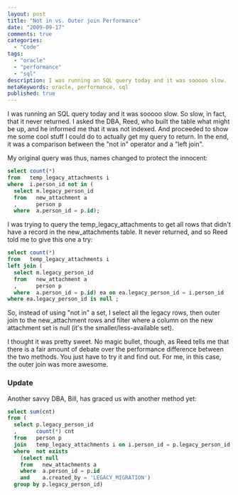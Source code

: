 ```yaml
---
layout: post
title: "Not in vs. Outer join Performance"
date: "2009-09-17"
comments: true
categories:
  - "Code"
tags:
  - "oracle"
  - "performance"
  - "sql"
description: I was running an SQL query today and it was sooooo slow.  So slow, in fact, that it never returned.  I asked the DBA, Reed, who built the table what might b
metaKeywords: oracle, performance, sql
published: true
---
```


I was running an SQL query today and it was sooooo slow.  So slow, in fact, that it never returned.  I asked the DBA, Reed, who built the table what might be up, and he informed me that it was not indexed.  And proceeded to show me some cool stuff I could do to actually get my query to return.  In the end, it was a comparison between the "not in" operator and a "left join".

<!--more-->

My original query was thus, names changed to protect the innocent:

```sql
select count(*)
from   temp_legacy_attachments i
where  i.person_id not in (
  select m.legacy_person_id
  from   new_attachment a
  ,      person p
  where  a.person_id = p.id);
```

I was trying to query the temp_legacy_attachments to get all rows that didn't have a record in the new_attachments table.  It never returned, and so Reed told me to give this one a try:

```sql
select count(*)
from   temp_legacy_attachments i
left join (
  select m.legacy_person_id
  from   new_attachment a
  ,      person p
  where  a.person_id = p.id) ea on ea.legacy_person_id = i.person_id
where ea.legacy_person_id is null ;
```

So, instead of using "not in" a set, I select all the legacy rows, then outer join to the new_attachment rows and filter where a column on the new attachment set is null (it's the smaller/less-available set).

I thought it was pretty sweet.  No magic bullet, though, as Reed tells me that there is a fair amount of debate over the performance difference between the two methods.  You just have to try it and find out.  For me, in this case, the outer join was more awesome.

### Update

Another savvy DBA, Bill, has graced us with another method yet:

```sql
select sum(cnt)
from (
  select p.legacy_person_id
  ,      count(*) cnt
  from   person p
  join   temp_legacy_attachments i on i.person_id = p.legacy_person_id
  where  not exists
    (select null
    from   new_attachments a
    where  a.person_id = p.id
    and    a.created_by = 'LEGACY_MIGRATION')
  group by p.legacy_person_id)
```
  
